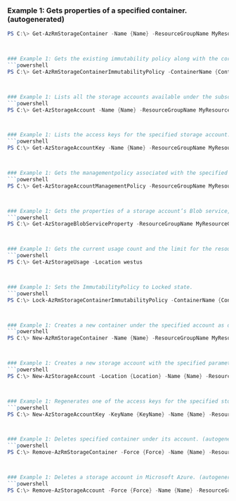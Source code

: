 
### Example 1: Gets properties of a specified container. (autogenerated)
```powershell
PS C:\> Get-AzRmStorageContainer -Name {Name} -ResourceGroupName MyResourceGroup -StorageAccountName {StorageAccountName}



### Example 1: Gets the existing immutability policy along with the corresponding ETag in response headers and body. (autogenerated)
```powershell
PS C:\> Get-AzRmStorageContainerImmutabilityPolicy -ContainerName {ContainerName} -StorageAccount {StorageAccount}



### Example 1: Lists all the storage accounts available under the subscription.
```powershell
PS C:\> Get-AzStorageAccount -Name {Name} -ResourceGroupName MyResourceGroup



### Example 1: Lists the access keys for the specified storage account. (autogenerated)
```powershell
PS C:\> Get-AzStorageAccountKey -Name {Name} -ResourceGroupName MyResourceGroup



### Example 1: Gets the managementpolicy associated with the specified storage account. (autogenerated)
```powershell
PS C:\> Get-AzStorageAccountManagementPolicy -ResourceGroupName MyResourceGroup -StorageAccountName {StorageAccountName}



### Example 1: Gets the properties of a storage account’s Blob service, including properties for Storage Analytics and CORS (Cross-Origin Resource Sharing) rules. (autogenerated)
```powershell
PS C:\> Get-AzStorageBlobServiceProperty -ResourceGroupName MyResourceGroup -StorageAccountName {StorageAccountName}



### Example 1: Gets the current usage count and the limit for the resources of the location under the subscription. (autogenerated)
```powershell
PS C:\> Get-AzStorageUsage -Location westus



### Example 1: Sets the ImmutabilityPolicy to Locked state.
```powershell
PS C:\> Lock-AzRmStorageContainerImmutabilityPolicy -ContainerName {ContainerName} -Etag {Etag} -Force {Force} -ResourceGroupName MyResourceGroup -StorageAccountName {StorageAccountName}



### Example 1: Creates a new container under the specified account as described by request body.
```powershell
PS C:\> New-AzRmStorageContainer -Name {Name} -ResourceGroupName MyResourceGroup -StorageAccountName {StorageAccountName}



### Example 1: Creates a new storage account with the specified parameters.
```powershell
PS C:\> New-AzStorageAccount -Location {Location} -Name {Name} -ResourceGroupName {ResourceGroupName} -SkuName {SkuName}



### Example 1: Regenerates one of the access keys for the specified storage account. (autogenerated)
```powershell
PS C:\> New-AzStorageAccountKey -KeyName {KeyName} -Name {Name} -ResourceGroupName MyResourceGroup



### Example 1: Deletes specified container under its account. (autogenerated)
```powershell
PS C:\> Remove-AzRmStorageContainer -Force {Force} -Name {Name} -ResourceGroupName MyResourceGroup -StorageAccountName {StorageAccountName}



### Example 1: Deletes a storage account in Microsoft Azure. (autogenerated)
```powershell
PS C:\> Remove-AzStorageAccount -Force {Force} -Name {Name} -ResourceGroupName MyResourceGroup


